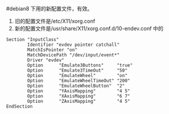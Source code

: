 #debian8 下用的新配置文件，有效。  
1. 旧的配置文件是/etc/X11/xorg.conf
2. 新的配置文件是/usr/share/X11/xorg.conf.d/10-endev.conf 中的
```
Section "InputClass"
        Identifier "evdev pointer catchall"
        MatchIsPointer "on"
        MatchDevicePath "/dev/input/event*"
        Driver "evdev"
        Option      "Emulate3Buttons"     "true"
        Option      "Emulate3TimeOut"     "50"
        Option      "EmulateWheel"        "on"
        Option      "EmulateWheelTimeOut" "200"
        Option      "EmulateWheelButton"  "2"
        Option      "YAxisMapping"        "4 5"
        Option      "XAxisMapping"        "6 7"
        Option      "ZAxisMapping"        "4 5"
EndSection
```
